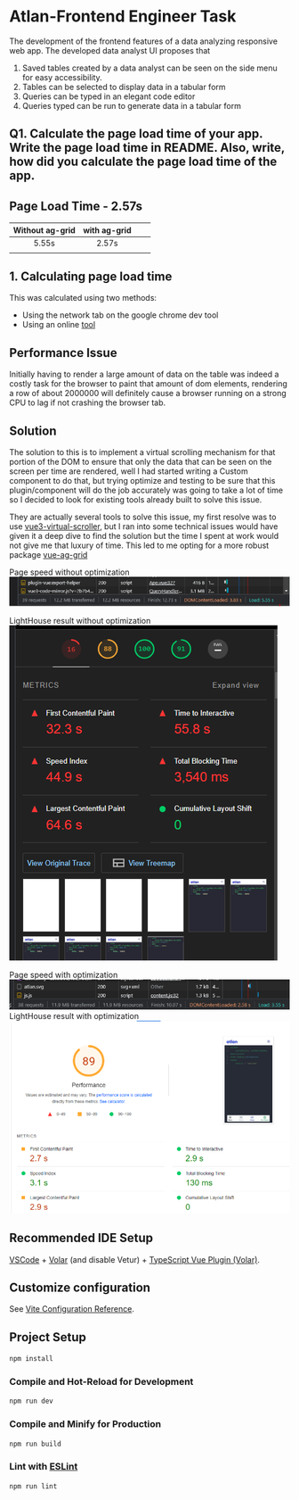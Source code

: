 # Atlan-Frontend Engineer Task
The development of the frontend features of a data analyzing responsive web app.
The developed data analyst  UI proposes that 
1. Saved tables created by a data analyst can be seen on the side menu for easy accessibility.
2. Tables can be selected to display data in a tabular form
3. Queries can be typed in an elegant code editor
4. Queries typed can be run to generate data in a tabular form


## Q1. Calculate the page load time of your app. Write the page load time in README. Also, write, how did you calculate the page load time of the app.

## Page Load Time  - 2.57s
|  Without ag-grid 	|with ag-grid   	|   	|   	|
|:-:	|:-:	|:-:	|:-:	|
|   5.55s  	|  2.57s 	|   	|
|   	|   	|   	|   	|

## 1. Calculating page load time
This was calculated using two methods:
-  Using the network tab on the google chrome dev tool
-  Using an online [tool ](https://pagespeed.web.dev/report?url=https%3A%2F%2Ffrosty-jang-2c102f.netlify.app%2F)

## Performance Issue 
Initially having to render a large amount of data on the table was indeed a costly task for the browser to paint that amount of dom elements, rendering a row of about 2000000 will definitely cause a browser running on a strong CPU to lag if not crashing the browser tab.

## Solution
The solution to this is to implement a virtual scrolling mechanism for that portion of the DOM to ensure that only the data that can be seen on the screen per time are rendered, well I had started writing a Custom component to do that, but trying optimize and testing to be sure that this plugin/component will do the job accurately was going to take a lot of time so I decided to look for existing tools already built to solve this issue.

They are actually several tools to solve this issue, my first resolve was to use [vue3-virtual-scroller](https://www.npmjs.com/package/vue3-virtual-scroller), but I ran into some technical issues would have given it a deep dive to find the solution but the time I spent at work would not give me that luxury of time.
This led to me opting for a more robust package [vue-ag-grid](https://www.ag-grid.com/vue-data-grid/getting-started/)


Page speed without optimization
![without optimization](https://github.com/pemeraldy/atlan-challenge/blob/master/src/assets/imgs/perfomance/slowload.PNG)

LightHouse result without optimization
![lighthouse without optimization](https://github.com/pemeraldy/atlan-challenge/blob/master/src/assets/imgs/perfomance/slow-state-2.PNG)

Page speed with optimization
![with optimazation](https://github.com/pemeraldy/atlan-challenge/blob/master/src/assets/imgs/perfomance/test-grid-approach.PNG)
LightHouse result with optimization
![optimized](https://github.com/pemeraldy/atlan-challenge/blob/master/src/assets/imgs/perfomance/test-grid-approach2.PNG)


## Recommended IDE Setup

[VSCode](https://code.visualstudio.com/) + [Volar](https://marketplace.visualstudio.com/items?itemName=johnsoncodehk.volar) (and disable Vetur) + [TypeScript Vue Plugin (Volar)](https://marketplace.visualstudio.com/items?itemName=johnsoncodehk.vscode-typescript-vue-plugin).

## Customize configuration

See [Vite Configuration Reference](https://vitejs.dev/config/).

## Project Setup

```sh
npm install
```

### Compile and Hot-Reload for Development

```sh
npm run dev
```

### Compile and Minify for Production

```sh
npm run build
```

### Lint with [ESLint](https://eslint.org/)

```sh
npm run lint
```
